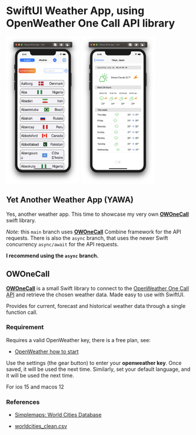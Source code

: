 # SwiftUI Weather App, using OpenWeather One Call API library 

<p float="left">
  <img src="Images/picture7.png"  width="200"  height="400" />
  <img src="Images/picture8.png"  width="200"  height="400" /> 
</p>

## Yet Another Weather App (YAWA)

Yes, another weather app. This time to showcase my very own [**OWOneCall**](https://github.com/workingDog/OWOneCall) swift library.


*Note:* this `main` branch uses [**OWOneCall**](https://github.com/workingDog/OWOneCall) 
Combine framework for the API requests. There is also the `async` branch, that uses the newer Swift concurrency `async/await` for the API requests.

**I recommend using the `async` branch.**

## OWOneCall

[**OWOneCall**](https://github.com/workingDog/OWOneCall) is a small Swift library to connect to the [OpenWeather One Call API](https://openweathermap.org/api/one-call-api) and retrieve the chosen weather data. Made easy to use with SwiftUI.

Provides for current, forecast and historical weather data through a single function call.

### Requirement

Requires a valid OpenWeather key, there is a free plan, see:

-    [OpenWeather how to start](https://openweathermap.org/appid)

Use the settings (the gear button) to enter your **openweather key**. Once saved, it will be used the next time.
Similarly, set your default language, and it will be used the next time.

For ios 15 and macos 12

### References

-  [Simplemaps: World Cities Database](https://simplemaps.com/data/world-cities)

-  [worldcities_clean.csv](https://gist.github.com/curran/13d30e855d48cdd6f22acdf0afe27286)


